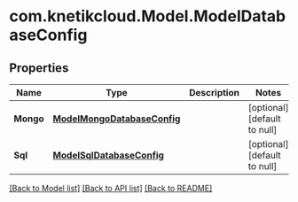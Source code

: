 # com.knetikcloud.Model.ModelDatabaseConfig
## Properties

Name | Type | Description | Notes
------------ | ------------- | ------------- | -------------
**Mongo** | [**ModelMongoDatabaseConfig**](ModelMongoDatabaseConfig.md) |  | [optional] [default to null]
**Sql** | [**ModelSqlDatabaseConfig**](ModelSqlDatabaseConfig.md) |  | [optional] [default to null]

[[Back to Model list]](../README.md#documentation-for-models) [[Back to API list]](../README.md#documentation-for-api-endpoints) [[Back to README]](../README.md)

